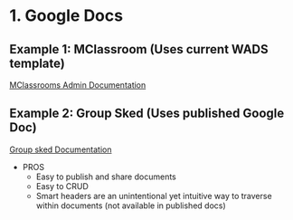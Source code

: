 # 1. Google Docs

## Example 1: MClassroom (Uses current WADS template)
[MClassrooms Admin Documentation](https://docs.google.com/document/d/1wg_MvJRzeZwl8x1292AYp3JoS4AHd1xSgw7THpqflCU/edit#heading=h.co3bfkthk2eh)
## Example 2: Group Sked (Uses published Google Doc)
[Group sked Documentation](https://docs.google.com/document/d/e/2PACX-1vRz2dLuxtL6RVjlT_HtRHisF0V5ElD2P8XX2t_DGVGBSxToLbYws-xDEkXPIpwiS_DWKlHTvJhyWwAb/pub)

- PROS
    - Easy to publish and share documents
    - Easy to CRUD
    - Smart headers are an unintentional yet intuitive way to traverse within documents (not available in published docs)


